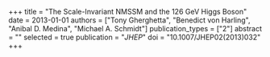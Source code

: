 +++
title = "The Scale-Invariant NMSSM and the 126 GeV Higgs Boson"
date = 2013-01-01
authors = ["Tony Gherghetta", "Benedict von Harling", "Anibal D. Medina", "Michael A. Schmidt"]
publication_types = ["2"]
abstract = ""
selected = true
publication = "*JHEP*"
doi = "10.1007/JHEP02(2013)032"
+++

